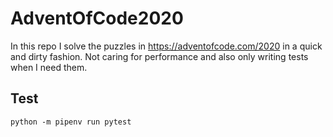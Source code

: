 # AdventOfCode2020

In this repo I solve the puzzles in https://adventofcode.com/2020 in a quick and
dirty fashion. Not caring for performance and also only writing tests when I
need them.

## Test
`python -m pipenv run pytest`